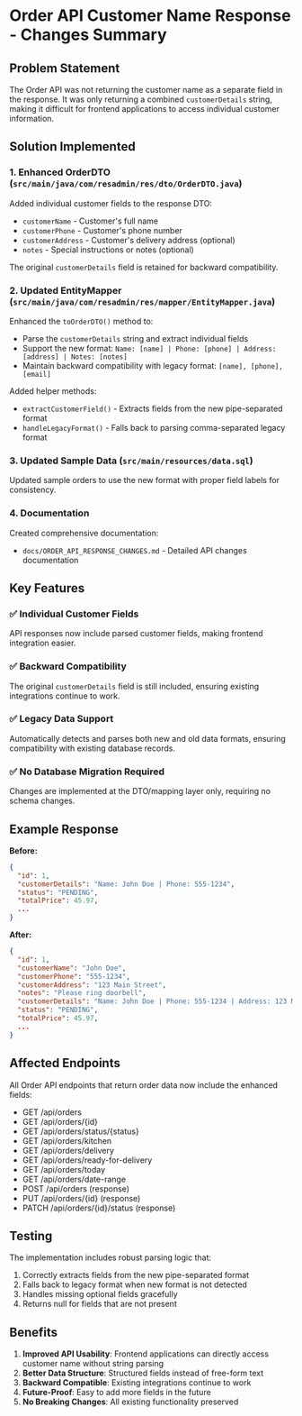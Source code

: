 # Order API Customer Name Response - Changes Summary

## Problem Statement
The Order API was not returning the customer name as a separate field in the response. It was only returning a combined `customerDetails` string, making it difficult for frontend applications to access individual customer information.

## Solution Implemented

### 1. Enhanced OrderDTO (`src/main/java/com/resadmin/res/dto/OrderDTO.java`)
Added individual customer fields to the response DTO:
- `customerName` - Customer's full name
- `customerPhone` - Customer's phone number
- `customerAddress` - Customer's delivery address (optional)
- `notes` - Special instructions or notes (optional)

The original `customerDetails` field is retained for backward compatibility.

### 2. Updated EntityMapper (`src/main/java/com/resadmin/res/mapper/EntityMapper.java`)
Enhanced the `toOrderDTO()` method to:
- Parse the `customerDetails` string and extract individual fields
- Support the new format: `Name: [name] | Phone: [phone] | Address: [address] | Notes: [notes]`
- Maintain backward compatibility with legacy format: `[name], [phone], [email]`

Added helper methods:
- `extractCustomerField()` - Extracts fields from the new pipe-separated format
- `handleLegacyFormat()` - Falls back to parsing comma-separated legacy format

### 3. Updated Sample Data (`src/main/resources/data.sql`)
Updated sample orders to use the new format with proper field labels for consistency.

### 4. Documentation
Created comprehensive documentation:
- `docs/ORDER_API_RESPONSE_CHANGES.md` - Detailed API changes documentation

## Key Features

### ✅ Individual Customer Fields
API responses now include parsed customer fields, making frontend integration easier.

### ✅ Backward Compatibility
The original `customerDetails` field is still included, ensuring existing integrations continue to work.

### ✅ Legacy Data Support
Automatically detects and parses both new and old data formats, ensuring compatibility with existing database records.

### ✅ No Database Migration Required
Changes are implemented at the DTO/mapping layer only, requiring no schema changes.

## Example Response

**Before:**
```json
{
  "id": 1,
  "customerDetails": "Name: John Doe | Phone: 555-1234",
  "status": "PENDING",
  "totalPrice": 45.97,
  ...
}
```

**After:**
```json
{
  "id": 1,
  "customerName": "John Doe",
  "customerPhone": "555-1234",
  "customerAddress": "123 Main Street",
  "notes": "Please ring doorbell",
  "customerDetails": "Name: John Doe | Phone: 555-1234 | Address: 123 Main Street | Notes: Please ring doorbell",
  "status": "PENDING",
  "totalPrice": 45.97,
  ...
}
```

## Affected Endpoints

All Order API endpoints that return order data now include the enhanced fields:
- GET /api/orders
- GET /api/orders/{id}
- GET /api/orders/status/{status}
- GET /api/orders/kitchen
- GET /api/orders/delivery
- GET /api/orders/ready-for-delivery
- GET /api/orders/today
- GET /api/orders/date-range
- POST /api/orders (response)
- PUT /api/orders/{id} (response)
- PATCH /api/orders/{id}/status (response)

## Testing

The implementation includes robust parsing logic that:
1. Correctly extracts fields from the new pipe-separated format
2. Falls back to legacy format when new format is not detected
3. Handles missing optional fields gracefully
4. Returns null for fields that are not present

## Benefits

1. **Improved API Usability**: Frontend applications can directly access customer name without string parsing
2. **Better Data Structure**: Structured fields instead of free-form text
3. **Backward Compatible**: Existing integrations continue to work
4. **Future-Proof**: Easy to add more fields in the future
5. **No Breaking Changes**: All existing functionality preserved
